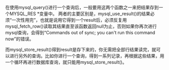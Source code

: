 <!--
author: checkking
date: 2017-02-07
title: mysql_store_result和mysql_use_result的区别
tags: mysql,php
category: php
status: publish
summary: 
-->
在使用mysql_query()进行一个查询后，一般要用这两个函数之一来把结果存到一个MYSQL_RES *变量中。
两者的主要区别是，mysql_use_result()的结果必须“一次性用完”，也就是说用它得到一个result后，必须反复用mysql_fetch_row()读取其结果直至该函数返回null为止，否则如果你再次进行mysql查询，会得到“Commands out of sync; you can't run this command now”的错误。

而mysql_store_result()得到result是存下来的，你无需把全部行结果读完，就可以进行另外的查询。比如你进行一个查询，得到一系列记录，再根据这些结果，用一个循环再进行数据库查询，就只能用mysql_store_result()。
